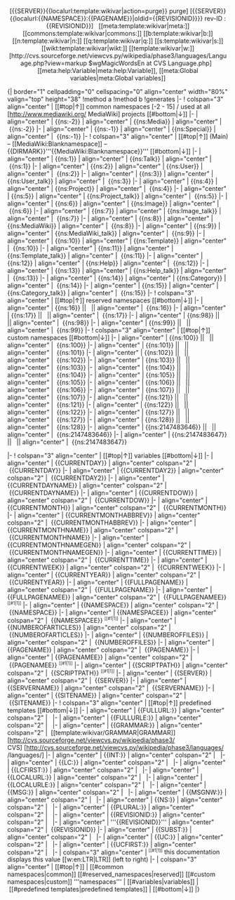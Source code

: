 <center><span id="top"></fpnt><span dir="ltr"><span class="plainlinks">[{{SERVER}}{{localurl:template:wikivar|action=purge}} purge] [{{SERVER}}{{localurl:{{NAMESPACE}}:{{PAGENAME}}|oldid={{REVISIONID}}}} rev-ID : {{REVISIONID}}] &nbsp; [[meta:template:wikivar|meta:]] [[commons:template:wikivar|commons:]] [[b:template:wikivar|b:]] [[n:template:wikivar|n:]] [[q:template:wikivar|q:]] [[s:template:wikivar|s:]] [[wikt:template:wikivar|wikt:]] [[<!--- w: --->template:wikivar|w:]]<br />[http://cvs.sourceforge.net/viewcvs.py/wikipedia/phase3/languages/Language.php?view=markup $wgMagicWordsEn at CVS Language.php] &nbsp; [[meta:help:Variable|meta:help:Variable]], [[meta:Global variables|meta:Global variables]]</span></span></center>

{| border="1" cellpadding="0" cellspacing="0" align="center" width="80%" valign="top" height="38"
!method a
!method b
!generates
|-
! colspan="3" align="center" | <span id="common_namespaces"></span><span dir="ltr" >[[#top|&uarr;]] common namespaces [-2 - 15] / used at all <span class="plainlinks">[http://www.mediawiki.org/ MediaWiki]</span> projects [[#bottom|&darr;]]</span>
|-
| align="center" | <span id="ns_-2"></span><nowiki>{{ns:-2}}</nowiki>
| align="center" | <nowiki>{{ns:Media}}</nowiki>
| align="center" | &nbsp;{{ns:-2}}
|-
| align="center" | <span id="ns_-1"></span><nowiki>{{ns:-1}}</nowiki>
| align="center" | <nowiki>{{ns:Special}}</nowiki>
| align="center" | &nbsp;{{ns:-1}}
|-
! colspan="3" align="center" | <span dir="ltr" ><span id="ns_0"></span>[[#top|&uarr;]] (Main) &ndash; [[MediaWiki:Blanknamespace]] &ndash; {{DIRMARK}}<span dir="ltr" >'''{{MediaWiki:Blanknamespace}}'''</span> [[#bottom|&darr;]]</span>
|-
| align="center" | <span id="ns_1"></span><nowiki>{{ns:1}}</nowiki>
| align="center" | <nowiki>{{ns:Talk}}</nowiki>
| align="center" | &nbsp;{{ns:1}}
|-
| align="center" | <span id="ns_2"></span><nowiki>{{ns:2}}</nowiki>
| align="center" | <nowiki>{{ns:User}}</nowiki>
| align="center" | &nbsp;{{ns:2}}
|-
| align="center" | <span id="ns_3"></span><nowiki>{{ns:3}}</nowiki>
| align="center" | <nowiki>{{ns:User_talk}}</nowiki>
| align="center" | &nbsp;{{ns:3}}
|-
| align="center" | <span id="ns_4"></span><nowiki>{{ns:4}}</nowiki>
| align="center" | <nowiki>{{ns:Project}}</nowiki>
| align="center" | &nbsp;{{ns:4}}
|-
| align="center" | <span id="ns_5"></span><nowiki>{{ns:5}}</nowiki>
| align="center" | <nowiki>{{ns:Project_talk}}</nowiki>
| align="center" | &nbsp;{{ns:5}}
|-
| align="center" | <span id="ns_6"></span><nowiki>{{ns:6}}</nowiki>
| align="center" | <nowiki>{{ns:Image}}</nowiki>
| align="center" | &nbsp;{{ns:6}}
|-
| align="center" | <span id="ns_7"></span><nowiki>{{ns:7}}</nowiki>
| align="center" | <nowiki>{{ns:Image_talk}}</nowiki>
| align="center" | &nbsp;{{ns:7}}
|-
| align="center" | <span id="ns_8"></span><nowiki>{{ns:8}}</nowiki>
| align="center" | <nowiki>{{ns:MediaWiki}}</nowiki>
| align="center" | &nbsp;{{ns:8}}
|-
| align="center" | <span id="ns_9"></span><nowiki>{{ns:9}}</nowiki>
| align="center" | <nowiki>{{ns:MediaWiki_talk}}</nowiki>
| align="center" | &nbsp;{{ns:9}}
|-
| align="center" | <span id="ns_10"></span><nowiki>{{ns:10}}</nowiki>
| align="center" | <nowiki>{{ns:Template}}</nowiki>
| align="center" | &nbsp;{{ns:10}}
|-
| align="center" | <span id="ns_11"></span><nowiki>{{ns:11}}</nowiki>
| align="center" | <nowiki>{{ns:Template_talk}}</nowiki>
| align="center" | &nbsp;{{ns:11}}
|-
| align="center" | <span id="ns_12"></span><nowiki>{{ns:12}}</nowiki>
| align="center" | <nowiki>{{ns:Help}}</nowiki>
| align="center" | &nbsp;{{ns:12}}
|-
| align="center" | <span id="ns_13"></span><nowiki>{{ns:13}}</nowiki>
| align="center" | <nowiki>{{ns:Help_talk}}</nowiki>
| align="center" | &nbsp;{{ns:13}}
|-
| align="center" | <span id="ns_14"></span><nowiki>{{ns:14}}</nowiki>
| align="center" | <nowiki>{{ns:Category}}</nowiki>
| align="center" | &nbsp;{{ns:14}}
|-
| align="center" | <span id="ns_15"></span><nowiki>{{ns:15}}</nowiki>
| align="center" | <nowiki>{{ns:Category_talk}}</nowiki>
| align="center" | &nbsp;{{ns:15}}
|-
! colspan="3" align="center" | <span id="reserved_namespaces"></span><span dir="ltr" >[[#top|&uarr;]] reserved namespaces [[#bottom|&darr;]]</span>
|-
| align="center" | <span id="ns_16"></span><nowiki>{{ns:16}}</nowiki>
|| &nbsp; || align="center" | &nbsp;{{ns:16}}
|-
| align="center" | <span id="ns_17"></span><nowiki>{{ns:17}}</nowiki>
|| &nbsp; || align="center" | &nbsp;{{ns:17}}
|-
| align="center" | <span id="ns_98"></span><nowiki>{{ns:98}}</nowiki>
|| &nbsp; || align="center" | &nbsp;{{ns:98}}
|-
| align="center" | <span id="ns_99"></span><nowiki>{{ns:99}}</nowiki>
|| &nbsp; || align="center" | &nbsp;{{ns:99}}
|-
! colspan="3" align="center" | <span id="custom_namespaces"></span><span dir="ltr" >[[#top|&uarr;]] custom namespaces [[#bottom|&darr;]]</span>
|-
| align="center" | <span id="ns_100"></span><nowiki>{{ns:100}}</nowiki>
|| &nbsp; || align="center" | &nbsp;{{ns:100}}
|-
| align="center" | <span id="ns_101"></span><nowiki>{{ns:101}}</nowiki>
|| &nbsp; || align="center" | &nbsp;{{ns:101}}
|-
| align="center" | <span id="ns_102"></span><nowiki>{{ns:102}}</nowiki>
|| &nbsp; || align="center" | &nbsp;{{ns:102}}
|-
| align="center" | <span id="ns_103"></span><nowiki>{{ns:103}}</nowiki>
|| &nbsp; || align="center" | &nbsp;{{ns:103}}
|-
| align="center" | <span id="ns_104"></span><nowiki>{{ns:104}}</nowiki>
|| &nbsp; || align="center" | &nbsp;{{ns:104}}
|-
| align="center" | <span id="ns_105"></span><nowiki>{{ns:105}}</nowiki>
|| &nbsp; || align="center" | &nbsp;{{ns:105}}
|-
| align="center" | <span id="ns_106"></span><nowiki>{{ns:106}}</nowiki>
|| &nbsp; || align="center" | &nbsp;{{ns:106}}
|-
| align="center" | <span id="ns_107"></span><nowiki>{{ns:107}}</nowiki>
|| &nbsp; || align="center" | &nbsp;{{ns:107}}
|-
| align="center" | <span id="ns_121"></span><nowiki>{{ns:121}}</nowiki>
|| &nbsp; || align="center" | &nbsp;{{ns:121}}
|-
| align="center" | <span id="ns_122"></span><nowiki>{{ns:122}}</nowiki>
|| &nbsp; || align="center" | &nbsp;{{ns:122}}
|-
| align="center" | <span id="ns_127"></span><nowiki>{{ns:127}}</nowiki>
|| &nbsp; || align="center" | &nbsp;{{ns:127}}
|-
| align="center" | <span id="ns_128"></span><nowiki>{{ns:128}}</nowiki>
|| &nbsp; || align="center" | &nbsp;{{ns:128}}
|-
| align="center" | <span id="ns_2147483646"></span><nowiki>{{ns:2147483646}}</nowiki>
|| &nbsp; || align="center" | &nbsp;{{ns:2147483646}}
|-
| align="center" | <span id="ns_2147483647"></span><nowiki>{{ns:2147483647}}</nowiki>
|| &nbsp; || align="center" | &nbsp;{{ns:2147483647}}
<!---
|-
| align="center" | <span id="ns_2147483648"></span><nowiki>{{ns:2147483648}}</nowiki>
|| &nbsp; || align="center" | &nbsp;{{ns:2147483648}}
--->
|-
! colspan="3" align="center" | <span id="variables"></span><span dir="ltr" >[[#top|&uarr;]] variables [[#bottom|&darr;]]</span>
|-
| align="center" | <span id="CURRENTDAY"></span><nowiki>{{CURRENTDAY}}</nowiki>
| align="center" colspan="2" | &nbsp;{{CURRENTDAY}}
|-
| align="center" | <span id="CURRENTDAY2"></span><nowiki>{{CURRENTDAY2}}</nowiki>
| align="center" colspan="2" | &nbsp;{{CURRENTDAY2}}
|-
| align="center" | <span id="CURRENTDAYNAME"></span><nowiki>{{CURRENTDAYNAME}}</nowiki>
| align="center" colspan="2" | &nbsp;{{CURRENTDAYNAME}}
|-
| align="center" | <span id="CURRENTDOW"></span><nowiki>{{CURRENTDOW}}</nowiki>
| align="center" colspan="2" | &nbsp;{{CURRENTDOW}}
|-
| align="center" | <span id="CURRENTMONTH"></span><nowiki>{{CURRENTMONTH}}</nowiki>
| align="center" colspan="2" | &nbsp;{{CURRENTMONTH}}
|-
| align="center" | <span id="CURRENTMONTHABBREV"></span><nowiki>{{CURRENTMONTHABBREV}}</nowiki>
| align="center" colspan="2" | &nbsp;{{CURRENTMONTHABBREV}}
|-
| align="center" | <span id="CURRENTMONTHNAME"></span><nowiki>{{CURRENTMONTHNAME}}</nowiki>
| align="center" colspan="2" | &nbsp;{{CURRENTMONTHNAME}}
|-
| align="center" | <span id="CURRENTMONTHNAMEGEN"></span><nowiki>{{CURRENTMONTHNAMEGEN}}</nowiki>
| align="center" colspan="2" | &nbsp;{{CURRENTMONTHNAMEGEN}}
|-
| align="center" | <span id="CURRENTTIME"></span><nowiki>{{CURRENTTIME}}</nowiki>
| align="center" colspan="2" | &nbsp;{{CURRENTTIME}}
|-
| align="center" | <span id="CURRENTWEEK"></span><nowiki>{{CURRENTWEEK}}</nowiki>
| align="center" colspan="2" | &nbsp;{{CURRENTWEEK}}
|-
| align="center" | <span id="CURRENTYEAR"></span><nowiki>{{CURRENTYEAR}}</nowiki>
| align="center" colspan="2" | &nbsp;{{CURRENTYEAR}}
|-
| align="center" | <span id="FULLPAGENAME"></span><nowiki>{{FULLPAGENAME}}</nowiki>
| align="center" colspan="2" | &nbsp;{{FULLPAGENAME}}
|-
| align="center" | <span id="FULLPAGENAMEE"></span><nowiki>{{FULLPAGENAMEE}}</nowiki>
| align="center" colspan="2" | &nbsp;<span dir="ltr" >{{FULLPAGENAMEE}}</span> <sup><small>[[#1|1]]</small></sup>&lrm;
|-
| align="center" | <span id="NAMESPACE"></span><nowiki>{{NAMESPACE}}</nowiki>
| align="center" colspan="2" | &nbsp;{{NAMESPACE}}
|-
| align="center" | <span id="NAMESPACEE"></span><nowiki>{{NAMESPACEE}}</nowiki>
| align="center" colspan="2" | &nbsp;<span dir="ltr" >{{NAMESPACEE}}</span> <sup><small>[[#1|1]]</small></sup>&lrm;
|-
| align="center" | <span id="NUMBEROFARTICLES"></span><nowiki>{{NUMBEROFARTICLES}}</nowiki>
| align="center" colspan="2" | &nbsp;{{NUMBEROFARTICLES}}
|-
| align="center" | <span id="NUMBEROFFILES"></span><nowiki>{{NUMBEROFFILES}}</nowiki>
| align="center" colspan="2" | &nbsp;{{NUMBEROFFILES}}
|-
| align="center" | <span id="PAGENAME"></span><nowiki>{{PAGENAME}}</nowiki>
| align="center" colspan="2" | &nbsp;{{PAGENAME}}
|-
| align="center" | <span id="PAGENAMEE"></span><nowiki>{{PAGENAMEE}}</nowiki>
| align="center" colspan="2" | &nbsp;<span dir="ltr" >{{PAGENAMEE}}</span> <sup><small>[[#1|1]]</small></sup>&lrm;
|-
| align="center" | <span id="SCRIPTPATH"></span><nowiki>{{SCRIPTPATH}}</nowiki>
| align="center" colspan="2" | &nbsp;<span dir="ltr" >{{SCRIPTPATH}}</span> <sup><small>[[#1|1]]</small></sup>&lrm;
|-
| align="center" | <span id="SERVER"></span><nowiki>{{SERVER}}</nowiki>
| align="center" colspan="2" | &nbsp;{{SERVER}}
|-
| align="center" | <span id="SERVERNAME"></span><nowiki>{{SERVERNAME}}</nowiki>
| align="center" colspan="2" | &nbsp;{{SERVERNAME}}
|-
| align="center" | <span id="SITENAME"></span><nowiki>{{SITENAME}}</nowiki>
| align="center" colspan="2" | &nbsp;{{SITENAME}}
|-
! colspan="3" align="center" | <span id="predefined_templates"></span><span dir="ltr" >[[#top|&uarr;]] predefined templates [[#bottom|&darr;]]</span>
|-
| align="center" | <span id="FULLURL"></span><nowiki>{{FULLURL:}}</nowiki>
| align="center" colspan="2" | &nbsp;
|-
| align="center" | <span id="FULLURLE"></span><nowiki>{{FULLURLE:}}</nowiki>
| align="center" colspan="2" | &nbsp;
|-
| align="center" | <span id="GRAMMAR"></span><nowiki>{{GRAMMAR:}}</nowiki>
| align="center" colspan="2" | &nbsp;<span dir="ltr" ><span class="plainlinks">[[template:wikivar/GRAMMAR|GRAMMAR]] [http://cvs.sourceforge.net/viewcvs.py/wikipedia/phase3/ CVS]&nbsp;[http://cvs.sourceforge.net/viewcvs.py/wikipedia/phase3/languages/ /languages/]</span></span>
|-
| align="center" | <span id="INT"></span><nowiki>{{INT:}}</nowiki>
| align="center" colspan="2" | &nbsp;
|-
| align="center" | <span id="LC"></span><nowiki>{{LC:}}</nowiki>
| align="center" colspan="2" | &nbsp;
|-
| align="center" | <span id="LCFIRST"></span><nowiki>{{LCFIRST:}}</nowiki>
| align="center" colspan="2" | &nbsp;
|-
| align="center" | <span id="LOCALURL"></span><nowiki>{{LOCALURL:}}</nowiki>
| align="center" colspan="2" | &nbsp;
|-
| align="center" | <span id="LOCALURLE"></span><nowiki>{{LOCALURLE:}}</nowiki>
| align="center" colspan="2" | &nbsp;
|-
| align="center" | <span id="MSG"></span><nowiki>{{MSG:}}</nowiki>
| align="center" colspan="2" | &nbsp;
|-
| align="center" | <span id="MSGNW"></span><nowiki>{{MSGNW:}}</nowiki>
| align="center" colspan="2" | &nbsp;
|-
| align="center" | <span id="NS"></span><nowiki>{{NS:}}</nowiki>
| align="center" colspan="2" | &nbsp;
|-
| align="center" | <span id="PLURAL"></span><nowiki>{{PLURAL:}}</nowiki>
| align="center" colspan="2" | &nbsp;
|-
| align="center" | <span id="REVISIONID"></span><nowiki>{{REVISIONID:}}</nowiki>
| align="center" colspan="2" | &nbsp;
|-
| align="center" | '''<nowiki>{{REVISIONID}}</nowiki>'''
| align="center" colspan="2" | &nbsp;{{REVISIONID}}
|-
| align="center" | <span id="SUBST"></span><nowiki>{{SUBST:}}</nowiki>
| align="center" colspan="2" | &nbsp;
|-
| align="center" | <span id="UC"></span><nowiki>{{UC:}}</nowiki>
| align="center" colspan="2" | &nbsp;
|-
| align="center" | <span id="UCFIRST"></span><nowiki>{{UCFIRST:}}</nowiki>
| align="center" colspan="2" | &nbsp;
|-
| colspan="3" align="center" | <span id="1"></span><span dir="ltr" ><sup><small>[[#1|1]]</small></sup> this documentation displays this value [[w:en:LTR|LTR]] (left to right)</span>
|-
| colspan="3" align="center" | <span id="index"></span><span dir="ltr" >[[#top|&uarr;]]&nbsp;<nowiki>|</nowiki>&nbsp;[[#common namespaces|common]]&nbsp;[[#reserved_namespaces|reserved]]&nbsp;[[#custom namespaces|custom]]&nbsp;'''namespaces''' <nowiki>|</nowiki>&nbsp;[[#variables|variables]] <nowiki>|</nowiki>&nbsp;[[#predefined templates|predefined templates]] <nowiki>|</nowiki>&nbsp;[[#bottom|&darr;]]</span>
|}<span id="bottom"></span>
<noinclude>

</noinclude>